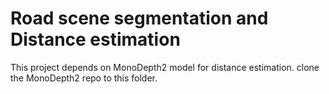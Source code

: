 # Road scene segmentation and Distance estimation

This project depends on MonoDepth2 model for distance estimation. clone the MonoDepth2 repo to this folder. 

